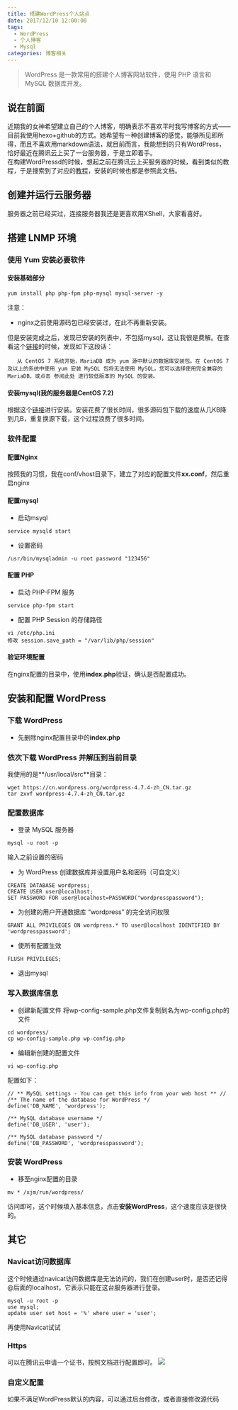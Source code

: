 ```yaml
---
title: 搭建WordPress个人站点
date: 2017/12/10 12:00:00
tags:
  - WordPress
  - 个人博客
  - Mysql
categories: 博客相关
---
```


> WordPress 是一款常用的搭建个人博客网站软件，使用 PHP 语言和 MySQL 数据库开发。

## 说在前面
近期我的女神希望建立自己的个人博客，明确表示不喜欢平时我写博客的方式——目前我使用hexo+github的方式。她希望有一种创建博客的感觉，能够所见即所得，而且不喜欢用markdown语法，就目前而言，我能想到的只有WordPress，恰好最近在腾讯云上买了一台服务器，于是立即着手。<br>
在构建WordPressd的时候，想起之前在腾讯云上买服务器的时候，看到类似的教程，于是搜索到了对应的[教程](https://cloud.tencent.com/document/product/213/8044)，安装的时候也都是参照此文档。
<!-- more -->

## 创建并运行云服务器
服务器之前已经买过，连接服务器我还是更喜欢用XShell，大家看喜好。

## 搭建 LNMP 环境
### 使用 Yum 安装必要软件
#### 安装基础部分
```
yum install php php-fpm php-mysql mysql-server -y
```
注意：
- nginx之前使用源码包已经安装过，在此不再重新安装。

但是安装完成之后，发现已安装的列表中，不包括mysql，这让我很是费解。在查看这个[链接](https://cloud.tencent.com/document/product/213/2046)的时候，发现如下这段话：
```
   从 CentOS 7 系统开始，MariaDB 成为 yum 源中默认的数据库安装包。在 CentOS 7 及以上的系统中使用 yum 安装 MySQL 包将无法使用 MySQL。您可以选择使用完全兼容的 MariaDB，或点击 参阅此处 进行较低版本的 MySQL 的安装。
```

#### 安装mysql(我的服务器是CentOS 7.2)
根据这个[链接](https://www.linode.com/docs/databases/mysql/how-to-install-mysql-on-centos-7/)进行安装。安装花费了很长时间，很多源码包下载的速度从几KB降到几B，重复换源下载，这个过程浪费了很多时间。

### 软件配置

#### 配置Nginx
按照我的习惯，我在conf/vhost目录下，建立了对应的配置文件**xx.conf**，然后重启nginx

#### 配置mysql

- 启动msyql
```
service mysqld start
```

- 设置密码
```
/usr/bin/mysqladmin -u root password "123456"
```

#### 配置 PHP
- 启动 PHP-FPM 服务
```
service php-fpm start
```

- 配置 PHP Session 的存储路径
```
vi /etc/php.ini
修改 session.save_path = "/var/lib/php/session"
```

#### 验证环境配置
在nginx配置的目录中，使用**index.php**验证，确认是否配置成功。

## 安装和配置 WordPress

### 下载 WordPress
- 先删除nginx配置目录中的**index.php**

### 依次下载 WordPress 并解压到当前目录
我使用的是**/usr/local/src**目录：
```
wget https://cn.wordpress.org/wordpress-4.7.4-zh_CN.tar.gz
tar zxvf wordpress-4.7.4-zh_CN.tar.gz
```
### 配置数据库
- 登录 MySQL 服务器
```
mysql -u root -p
```
输入之前设置的密码

- 为 WordPress 创建数据库并设置用户名和密码（可自定义）
```
CREATE DATABASE wordpress;
CREATE USER user@localhost;
SET PASSWORD FOR user@localhost=PASSWORD("wordpresspassword");
```

- 为创建的用户开通数据库 “wordpress” 的完全访问权限
```
GRANT ALL PRIVILEGES ON wordpress.* TO user@localhost IDENTIFIED BY 'wordpresspassword';
```

- 使所有配置生效
```
FLUSH PRIVILEGES;
```
- 退出mysql

### 写入数据库信息
- 创建新配置文件
将wp-config-sample.php文件复制到名为wp-config.php的文件
```
cd wordpress/
cp wp-config-sample.php wp-config.php
```

- 编辑新创建的配置文件
```
vi wp-config.php
```
配置如下：

```
// ** MySQL settings - You can get this info from your web host ** //
/** The name of the database for WordPress */
define('DB_NAME', 'wordpress');

/** MySQL database username */
define('DB_USER', 'user');

/** MySQL database password */
define('DB_PASSWORD', 'wordpresspassword');
```

### 安装 WordPress
- 移至nginx配置的目录
```
mv * /xjm/run/wordpress/
```
访问即可，这个时候填入基本信息，点击**安装WordPress**，这个速度应该是很快的。

## 其它
### Navicat访问数据库
这个时候通过navicat访问数据库是无法访问的，我们在创建user时，是否还记得@后面的localhost，它表示只能在这台服务器进行登录。
```
mysql -u root -p
use mysql;
update user set host = '%' where user = 'user';
```
再使用Navicat试试

### Https
可以在腾讯云申请一个证书，按照文档进行配置即可。
![](https://img.ryoma.top/WordPress/stella.blog.png)

### 自定义配置
如果不满足WordPress默认的内容，可以通过后台修改，或者直接修改源代码